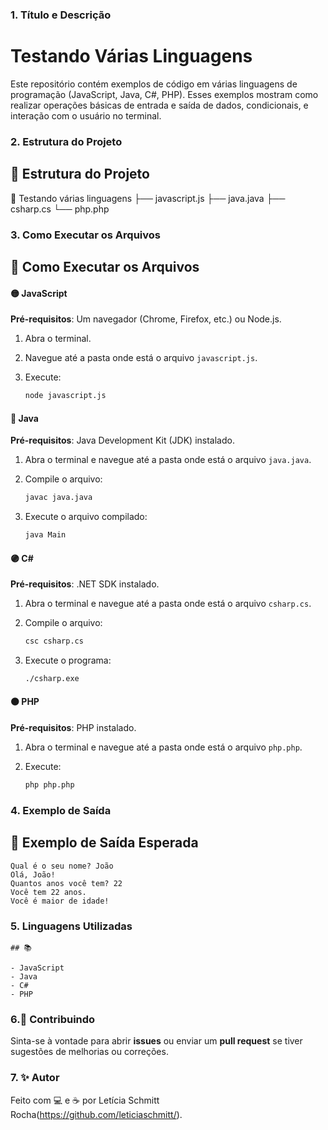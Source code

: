 ### 1. **Título e Descrição**
# Testando Várias Linguagens

Este repositório contém exemplos de código em várias linguagens de programação (JavaScript, Java, C#, PHP). Esses exemplos mostram como realizar operações básicas de entrada e saída de dados, condicionais, e interação com o usuário no terminal.


### 2. **Estrutura do Projeto**
## 📂 Estrutura do Projeto

📁 Testando várias linguagens
├── javascript.js
├── java.java
├── csharp.cs
└── php.php


### 3. **Como Executar os Arquivos**
## 🚀 Como Executar os Arquivos

#### 🟡 JavaScript

**Pré-requisitos**: Um navegador (Chrome, Firefox, etc.) ou Node.js.

1. Abra o terminal.
2. Navegue até a pasta onde está o arquivo `javascript.js`.
3. Execute:

   ```bash
   node javascript.js
   ```


#### 🔵 Java

**Pré-requisitos**: Java Development Kit (JDK) instalado.

1. Abra o terminal e navegue até a pasta onde está o arquivo `java.java`.
2. Compile o arquivo:

   ```bash
   javac java.java
   ```

3. Execute o arquivo compilado:

   ```bash
   java Main
   ```


#### 🟣 C#

**Pré-requisitos**: .NET SDK instalado.

1. Abra o terminal e navegue até a pasta onde está o arquivo `csharp.cs`.
2. Compile o arquivo:

   ```bash
   csc csharp.cs
   ```

3. Execute o programa:

   ```bash
   ./csharp.exe
   ```


#### 🟠 PHP

**Pré-requisitos**: PHP instalado.

1. Abra o terminal e navegue até a pasta onde está o arquivo `php.php`.
2. Execute:

   ```bash
   php php.php
   ```


### 4. **Exemplo de Saída**
## 📜 Exemplo de Saída Esperada

```
Qual é o seu nome? João
Olá, João!
Quantos anos você tem? 22
Você tem 22 anos.
Você é maior de idade!
```

### 5. **Linguagens Utilizadas**
```
## 📚 

- JavaScript
- Java
- C#
- PHP
```


### 6.🤝 Contribuindo

Sinta-se à vontade para abrir **issues** ou enviar um **pull request** se tiver sugestões de melhorias ou correções.


### 7. ✨ Autor

Feito com 💻 e ☕ por Letícia Schmitt Rocha(https://github.com/leticiaschmitt/).